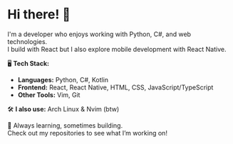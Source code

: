 # Hi there! 👋

I'm a developer who enjoys working with Python, C#, and web technologies.  
I build with React but I also explore mobile development with React Native.

🖥️ **Tech Stack:**  
- **Languages:** Python, C#, Kotlin
- **Frontend:** React, React Native, HTML, CSS, JavaScript/TypeScript
- **Other Tools:** Vim, Git  

🛠️ **I also use:** Arch Linux & Nvim (btw)

🚀 Always learning, sometimes building.  
Check out my repositories to see what I’m working on!  
